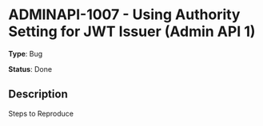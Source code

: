 # ADMINAPI-1007 - Using Authority Setting for JWT Issuer (Admin API 1)

**Type**: Bug

**Status**: Done

## Description
Steps to Reproduce

